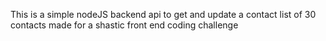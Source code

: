 This is a simple nodeJS backend api to get and update a contact list of 30 contacts made for a shastic front end coding challenge